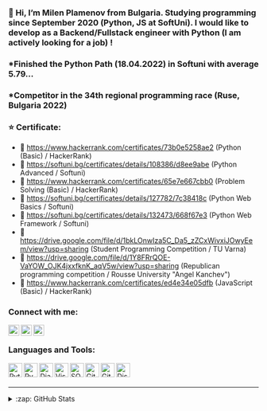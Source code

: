 ### 👋 Hi, I’m Milen Plamenov from Bulgaria. Studying programming since September 2020 (Python, JS at SoftUni). I would like to develop as a Backend/Fullstack engineer with Python (I am actively looking for a job) !
### *Finished the Python Path (18.04.2022) in Softuni with average 5.79... 
### *Competitor in the 34th regional programming race (Ruse, Bulgaria 2022)


### ⭐ Certificate:
- 📜 https://www.hackerrank.com/certificates/73b0e5258ae2 (Python (Basic) / HackerRank)
- 📜 https://softuni.bg/certificates/details/108386/d8ee9abe (Python Advanced / Softuni)
- 📜 https://www.hackerrank.com/certificates/65e7e667cbb0 (Problem Solving (Basic) / HackerRank)
- 📜 https://softuni.bg/certificates/details/127782/7c38418c (Python Web Basics / Softuni)
- 📜 https://softuni.bg/certificates/details/132473/668f67e3 (Python Web Framework / Softuni)
- 📜 https://drive.google.com/file/d/1bkLOnwIza5C_Da5_zZCxWivxiJOwyEem/view?usp=sharing (Student Programming Competition / TU Varna)
- 📜 https://drive.google.com/file/d/1Y8FRrQOE-VaYOW_OJK4jxxfknK_aqV5w/view?usp=sharing (Republican programming competition / Rousse University "Angel Kanchev")
- 📜 https://www.hackerrank.com/certificates/ed4e34e05dfb (JavaScript (Basic) / HackerRank)


### Connect with me:


[<img align="left" alt="milen | LinkedIn" width="22px" src="https://cdn.jsdelivr.net/npm/simple-icons@v3/icons/linkedin.svg" />][linkedin]
[<img align="left" alt="milen | Instagram" width="22px" src="https://cdn.jsdelivr.net/npm/simple-icons@v3/icons/instagram.svg" />][instagram]
[<img align="left" alt="HackerRank" width="22px" src="https://cdn.jsdelivr.net/npm/simple-icons@3.13.0/icons/hackerrank.svg" />][hackerrank]


<br />

### Languages and Tools:

<img align="left" alt="Python" width="28px"
     src="https://cdn.jsdelivr.net/npm/simple-icons@3.13.0/icons/python.svg" />
     
<img align="left" alt="PyCharm" width="28px"
     src="https://cdn.jsdelivr.net/npm/simple-icons@3.13.0/icons/pycharm.svg" />
     
<img align="left" alt="Django" width="28px"
     src="https://cdn.jsdelivr.net/npm/simple-icons@3.13.0/icons/django.svg" />
     
<img align="left" alt="Visual Studio Code" width="28px"
     src="https://cdn.jsdelivr.net/npm/simple-icons@3.13.0/icons/visualstudiocode.svg" />
     
<img align="left" alt="SQL" width="28px"
     src="https://cdn.jsdelivr.net/npm/simple-icons@3.13.0/icons/postgresql.svg" />

<img align="left" alt="Git" width="28px"
     src="https://cdn.jsdelivr.net/npm/simple-icons@3.13.0/icons/git.svg" />

<img align="left" alt="Github" width="28px"
     src="https://cdn.jsdelivr.net/npm/simple-icons@3.13.0/icons/github.svg" />
     
<img align="left" alt="Discord" width="28px"
     src="https://cdn.jsdelivr.net/npm/simple-icons@3.13.0/icons/discord.svg" />
    
     

<br />
<br />


---


<details>
  <summary>:zap: GitHub Stats</summary>
     <img align="center" src="https://github-readme-stats.vercel.app/api/top-langs/?username=MilenPlamenov&theme=blue-green" />


</details>



[instagram]: https://instagram.com/mivkata
[linkedin]: https://www.linkedin.com/in/milen-georgiev-321947230/
[hackerrank]: https://www.hackerrank.com/milen_georgiev8

